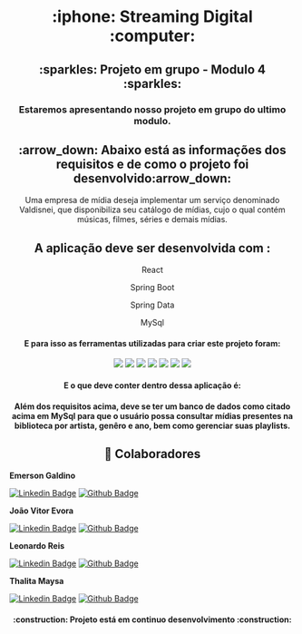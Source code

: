 <h1 align="center"> :iphone: Streaming Digital :computer: </h1> 


<h2 align="center">:sparkles: Projeto em grupo - Modulo 4 :sparkles:</h2>


<h3 align="center">Estaremos apresentando nosso projeto em grupo do ultimo modulo.</h3>

<h2 align="center">:arrow_down: Abaixo está as informações dos requisitos e de como o projeto foi desenvolvido:arrow_down:</h2>


<p align="center"> Uma empresa de mídia deseja implementar um serviço denominado Valdisnei,
que disponibiliza seu catálogo de mídias, cujo o qual contém músicas, filmes,
séries e demais mídias.</p>

<h2 align='center'> A aplicação deve ser desenvolvida com : </h2>

<p align='center'> React 
<p align='center'> Spring Boot
<p align='center'> Spring Data
<p align='center'> MySql</p>


<h4 align="center">E para isso as ferramentas utilizadas para criar este projeto foram: </h4>

<p align='center'>
<img src='https://img.shields.io/badge/React-20232A?style=for-the-badge&logo=react&logoColor=61DAFB'</img>
<img src='https://img.shields.io/badge/Spring-6DB33F?style=for-the-badge&logo=spring&logoColor=white'</img>
<img src='https://img.shields.io/badge/MySQL-00000F?style=for-the-badge&logo=mysql&logoColor=white'</img>
<img src='https://img.shields.io/badge/bootstrap-%23563D7C.svg?style=for-the-badge&logo=bootstrap&logoColor=white'</img>
<img src='https://img.shields.io/badge/java19-%23ED8B00.svg?style=for-the-badge&logo=java&logoColor=white'</img>
<img src='https://img.shields.io/badge/IntelliJIDEA-000000.svg?style=for-the-badge&logo=intellij-idea&logoColor=white'</img>
<img src='https://img.shields.io/badge/Visual%20Studio%20Code-0078d7.svg?style=for-the-badge&logo=visual-studio-code&logoColor=white'</img>
</p>





<h4 align="center">E o que deve conter dentro dessa aplicação é: </h4>




<h4 align="center"> Além dos requisitos acima, deve se ter um banco de dados como citado acima em MySql para que o usuário possa consultar mídias presentes na biblioteca por artista, genêro e ano, bem como gerenciar suas playlists.</h4>



<h2 align='center'> 🦸 Colaboradores</h2>


<b>Emerson Galdino</b>
<br>

[![Linkedin Badge](https://img.shields.io/badge/emersongaldino-0077B5?style=for-the-badge&logo=linkedin&logoColor=white&link=https://www.linkedin.com/in/emerson-pg/)](https://www.linkedin.com/in/emerson-pg/) [![Github Badge](https://img.shields.io/badge/emersongaldino-100000?style=for-the-badge&logo=github&logoColor=whitee&link=https://github.com/EmersonGald1n0)](https://github.com/EmersonGald1n0)





<b>João Vitor Evora</b>
<br>

[![Linkedin Badge](https://img.shields.io/badge/joaovitorevora-0077B5?style=for-the-badge&logo=linkedin&logoColor=white&link=https://www.linkedin.com/in/joaovitorevora/)](https://www.linkedin.com/in/joaovitorevora/) [![Github Badge](https://img.shields.io/badge/joaovitorevora-100000?style=for-the-badge&logo=github&logoColor=whitee&link=https://github.com/joaovitorevora)](https://github.com/joaovitorevora)



<b align='right'>Leonardo Reis</b>
<br>

[![Linkedin Badge](https://img.shields.io/badge/leonardoreis-0077B5?style=for-the-badge&logo=linkedin&logoColor=white&link=//https://www.linkedin.com/in/leonardo-reis-95228893/)](https://www.linkedin.com/in/leonardo-reis-95228893/) [![Github Badge](https://img.shields.io/badge/leonardoreis-100000?style=for-the-badge&logo=github&logoColor=whitee&link=https://github.com/lrmello/)](https://github.com/lrmello/)



<b>Thalita Maysa</b>
<br>

[![Linkedin Badge](https://img.shields.io/badge/thalitamaysa-0077B5?style=for-the-badge&logo=linkedin&logoColor=white&link=https://www.linkedin.com/in/thalita-maysa-a17707185//)](https://www.linkedin.com/in/thalita-maysa-a17707185//) [![Github Badge](https://img.shields.io/badge/thalitamaysa-100000?style=for-the-badge&logo=github&logoColor=whitee&link=https://github.com/thalitamaysa)](https://github.com/thalitamaysa)

</p>



<h4 align="center"> 
    :construction:  Projeto está em continuo desenvolvimento  :construction:
</h4>




